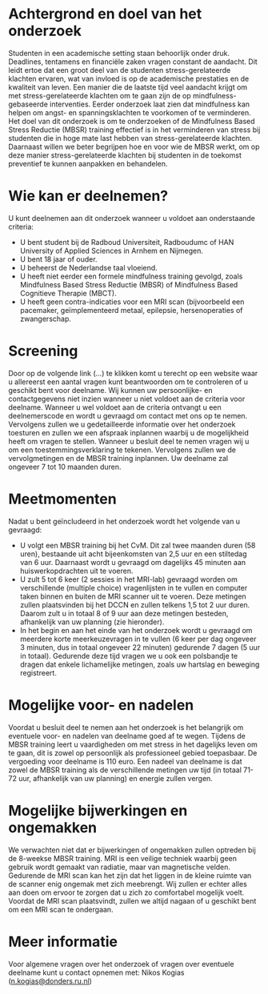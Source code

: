 # Achtergrond en doel van het onderzoek
Studenten in een academische setting staan behoorlijk onder druk. Deadlines, tentamens en
financiële zaken vragen constant de aandacht. Dit leidt ertoe dat een groot deel van de studenten
stress-gerelateerde klachten ervaren, wat van invloed is op de academische prestaties en de kwaliteit
van leven. Een manier die de laatste tijd veel aandacht krijgt om met stress-gerelateerde klachten om
te gaan zijn de op mindfulness-gebaseerde interventies. Eerder onderzoek laat zien dat mindfulness
kan helpen om angst- en spanningsklachten te voorkomen of te verminderen. Het doel van dit
onderzoek is om te onderzoeken of de Mindfulness Based Stress Reductie (MBSR) training effectief
is in het verminderen van stress bij studenten die in hoge mate last hebben van stress-gerelateerde
klachten. Daarnaast willen we beter begrijpen hoe en voor wie de MBSR werkt, om op deze manier
stress-gerelateerde klachten bij studenten in de toekomst preventief te kunnen aanpakken en
behandelen.

# Wie kan er deelnemen?
U kunt deelnemen aan dit onderzoek wanneer u voldoet aan onderstaande criteria:
- U bent student bij de Radboud Universiteit, Radboudumc of HAN University of Applied
Sciences in Arnhem en Nijmegen.
- U bent 18 jaar of ouder.
- U beheerst de Nederlandse taal vloeiend.
- U heeft niet eerder een formele mindfulness training gevolgd, zoals Mindfulness Based Stress
Reductie (MBSR) of Mindfulness Based Cognitieve Therapie (MBCT).
- U heeft geen contra-indicaties voor een MRI scan (bijvoorbeeld een pacemaker,
geïmplementeerd metaal, epilepsie, hersenoperaties of zwangerschap. 

# Screening
Door op de volgende link (…) te klikken komt u terecht op een website waar u allereerst een aantal
vragen kunt beantwoorden om te controleren of u geschikt bent voor deelname. Wij kunnen uw
persoonlijke- en contactgegevens niet inzien wanneer u niet voldoet aan de criteria voor deelname.
Wanneer u wel voldoet aan de criteria ontvangt u een deelnemerscode en wordt u gevraagd om
contact met ons op te nemen. Vervolgens zullen we u gedetailleerde informatie over het onderzoek
toesturen en zullen we een afspraak inplannen waarbij u de mogelijkheid heeft om vragen te stellen.
Wanneer u besluit deel te nemen vragen wij u om een toestemmingsverklaring te tekenen.
Vervolgens zullen we de vervolgmetingen en de MBSR training inplannen. Uw deelname zal
ongeveer 7 tot 10 maanden duren.

# Meetmomenten
Nadat u bent geïncludeerd in het onderzoek wordt het volgende van u gevraagd: 
- U volgt een MBSR training bij het CvM. Dit zal twee maanden duren (58 uren), bestaande uit acht bijeenkomsten van 2,5 uur en een stiltedag van 6 uur. Daarnaast wordt u gevraagd om dagelijks 45 minuten aan huiswerkopdrachten uit te voeren.
- U zult 5 tot 6 keer (2 sessies in het MRI-lab) gevraagd worden om verschillende (multiple choice) vragenlijsten in te vullen en computer taken binnen en buiten de MRI scanner uit te voeren. Deze metingen zullen plaatsvinden bij het DCCN en zullen telkens 1,5 tot 2 uur duren. Daarom zult u in totaal 8 of 9 uur aan deze metingen besteden, afhankelijk van uw planning (zie hieronder).
- In het begin en aan het einde van het onderzoek wordt u gevraagd om meerdere korte meerkeuzevragen in te vullen (6 keer per dag ongeveer 3 minuten, dus in totaal ongeveer 22 minuten) gedurende 7 dagen (5 uur in totaal). Gedurende deze tijd vragen we u ook een polsbandje te dragen dat enkele lichamelijke metingen, zoals uw hartslag en beweging registreert.

# Mogelijke voor- en nadelen
Voordat u besluit deel te nemen aan het onderzoek is het belangrijk om eventuele voor- en nadelen van deelname goed af te wegen. Tijdens de MBSR training leert u vaardigheden om met stress in het dagelijks leven om te gaan, dit is zowel op persoonlijk als professioneel gebied toepasbaar. De
vergoeding voor deelname is 110 euro. Een nadeel van deelname is dat zowel de MBSR training als de verschillende metingen uw tijd (in totaal 71-72 uur, afhankelijk van uw planning) en energie zullen vergen.

# Mogelijke bijwerkingen en ongemakken
We verwachten niet dat er bijwerkingen of ongemakken zullen optreden bij de 8-weekse MBSR training. MRI is een veilige techniek waarbij geen gebruik wordt gemaakt van radiatie, maar van magnetische velden. Gedurende de MRI scan kan het zijn dat het liggen in de kleine ruimte van de scanner enig ongemak met zich meebrengt. Wij zullen er echter alles aan doen om ervoor te zorgen dat u zich zo comfortabel mogelijk voelt. Voordat de MRI scan plaatsvindt, zullen we altijd nagaan of u geschikt bent om een MRI scan te ondergaan. 

# Meer informatie
Voor algemene vragen over het onderzoek of vragen over eventuele deelname kunt u contact opnemen met: Nikos Kogias (n.kogias@donders.ru.nl)

